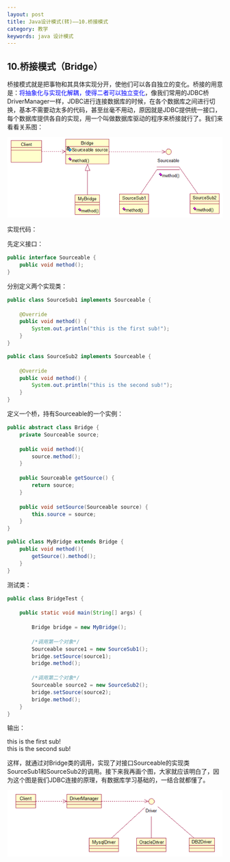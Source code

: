 ```yaml
---
layout: post
title: Java设计模式(转)——10.桥接模式
category: 教学
keywords: java 设计模式
---
```


## 10.桥接模式（Bridge）

桥接模式就是把事物和其具体实现分开，使他们可以各自独立的变化。桥接的用意是：<font color="blue">将抽象化与实现化解耦，使得二者可以独立变化</font>，像我们常用的JDBC桥DriverManager一样，JDBC进行连接数据库的时候，在各个数据库之间进行切换，基本不需要动太多的代码，甚至丝毫不用动，原因就是JDBC提供统一接口，每个数据库提供各自的实现，用一个叫做数据库驱动的程序来桥接就行了。我们来看看关系图：

<img src="/assets/img/0018.png">

实现代码：

先定义接口：

``` java
public interface Sourceable {
	public void method();
}
```

分别定义两个实现类：

``` java
public class SourceSub1 implements Sourceable {

	@Override
	public void method() {
		System.out.println("this is the first sub!");
	}
}
```

``` java
public class SourceSub2 implements Sourceable {

	@Override
	public void method() {
		System.out.println("this is the second sub!");
	}
}
```

定义一个桥，持有Sourceable的一个实例：

``` java
public abstract class Bridge {
	private Sourceable source;

	public void method(){
		source.method();
	}
	
	public Sourceable getSource() {
		return source;
	}

	public void setSource(Sourceable source) {
		this.source = source;
	}
}
```

``` java
public class MyBridge extends Bridge {
	public void method(){
		getSource().method();
	}
}
```

测试类：

``` java
public class BridgeTest {
	
	public static void main(String[] args) {
		
		Bridge bridge = new MyBridge();
		
		/*调用第一个对象*/
		Sourceable source1 = new SourceSub1();
		bridge.setSource(source1);
		bridge.method();
		
		/*调用第二个对象*/
		Sourceable source2 = new SourceSub2();
		bridge.setSource(source2);
		bridge.method();
	}
}
```

输出：

this is the first sub!<br>
this is the second sub!<br>

这样，就通过对Bridge类的调用，实现了对接口Sourceable的实现类SourceSub1和SourceSub2的调用。接下来我再画个图，大家就应该明白了，因为这个图是我们JDBC连接的原理，有数据库学习基础的，一结合就都懂了。

<img src="/assets/img/0019.png">
